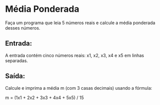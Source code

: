 # Média Ponderada

Faça um programa que leia 5 números reais e calcule a média ponderada desses números.

## Entrada:

A entrada contém cinco números reais: x1, x2, x3, x4 e x5 em linhas separadas.

## Saı́da:

Calcule e imprima a média m (com 3 casas decimais) usando a fórmula:

m = (1x1 + 2x2 + 3x3 + 4x4 + 5x5) / 15
